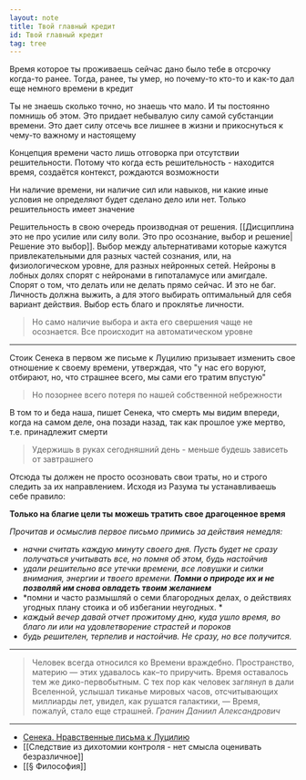 ```yaml
---
layout: note
title: Твой главный кредит
id: Твой главный кредит
tag: tree
---
```





Время которое ты проживаешь сейчас дано было тебе в отсрочку когда-то ранее. Тогда, ранее, ты умер, но почему-то кто-то и как-то дал еще немного времени в кредит

Ты не знаешь сколько  точно, но знаешь что мало. И ты постоянно помнишь об этом. Это придает небывалую силу самой субстанции времени. Это дает силу отсечь все лишнее в жизни и прикоснуться к чему-то важному и настоящему

Концепция времени часто лишь отговорка при отсутствии решительности. Потому что когда есть решительность - находится время, создаётся контекст, рождаются возможности

Ни наличие времени, ни наличие сил или навыков, ни какие иные условия не определяют будет сделано дело или нет. Только решительность имеет значение

Решительность в свою очередь производная от решения. [[Дисциплина это не про усилие или силу воли. Это про осознание, выбор и решение|Решение это выбор]]. Выбор между альтернативами которые кажутся привлекательными для разных частей сознания, или, на физиологическом уровне, для разных нейронных сетей. Нейроны в лобных долях спорят с нейронами в гипоталамусе или амигдале. Спорят о том, что делать или не делать прямо сейчас. И это не баг. Личность должна выжить, а для этого выбирать оптимальный для себя вариант действия. Выбор есть благо и проклятье личности.

>Но само наличие выбора и акта его свершения чаще не осознается. Все происходит на автоматическом уровне

---

Стоик Сенека в первом же письме к Луцилию призывает изменить свое отношение к своему времени, утверждая, что "у нас его воруют, отбирают, но, что страшнее всего, мы сами его тратим впустую"
> Но позорнее всего потеря по нашей собственной небрежности

В том то и беда наша, пишет Сенека, что смерть мы видим впереди, когда на самом деле, она позади назад, так как прошлое уже мертво, т.е. принадлежит смерти

> Удержишь в руках сегодняшний день - меньше будешь зависеть от завтрашнего

Отсюда ты должен не просто осозновать свои траты, но и строго следить за их направлением. Исходя из Разума ты устанавливаешь себе правило:

**Только на благие цели ты можешь тратить свое драгоценное время**

*Прочитав и осмыслив первое письмо примись за действия немедля:*
- *начни считать каждую минуту своего дня. Пусть будет не сразу получаться учитывать все, но помня об этом, будь настойчив*
- *удали решительно все утечки времени, все ловушки и силки внимания, энергии и твоего времени. **Помни о природе их и не позволяй им снова овладеть твоим желанием***
- *помни и часто размышляй о семи благородных делах, о действиях угодных плану стоика и об избегании неугодных. *
- *каждый вечер давай отчет прожитому дню, куда ушло время, во благо ли или на удовлетворение страстей и пороков*
- *будь решителен, терпелив и настойчив. Не сразу, но все получится.*
---

>Человек всегда относился ко Времени враждебно. Пространство, материю — этих удавалось как–то приручить. Время оставалось тем же дико-первобытным. С тех пор как человек заглянул в дали Вселенной, услышал тиканье мировых часов, отсчитывающих миллиарды лет, увидел, как рушатся галактики, — Время, пожалуй, стало еще страшней.
>*Гранин Даниил Александрович*

---
- [Сенека. Нравственные письма к Луцилию](http://ancientrome.ru/antlitr/t.htm?a=1346570000)
- [[Следствие из дихотомии контроля - нет смысла оценивать безразличное]]
- [[§ Философия]]

